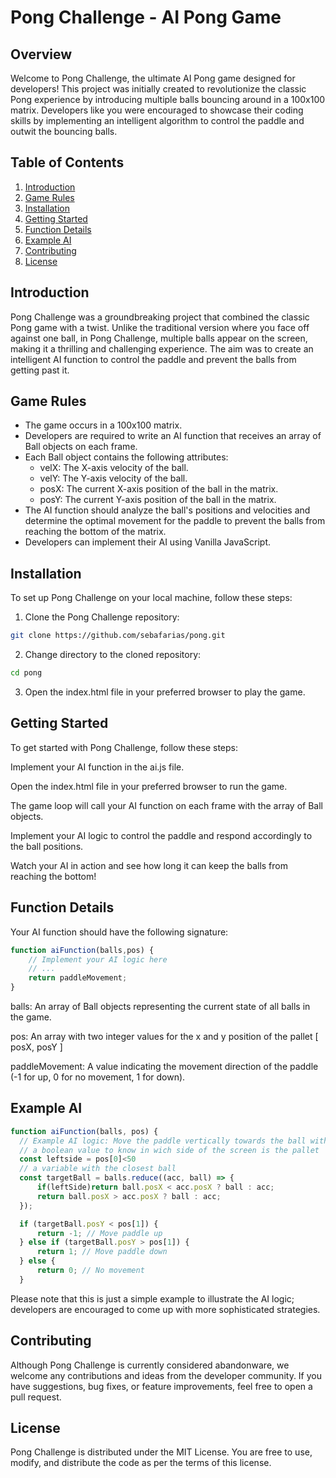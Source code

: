 # Pong Challenge - AI Pong Game

## Overview
Welcome to Pong Challenge, the ultimate AI Pong game designed for developers! This project was initially created to revolutionize the classic Pong experience by introducing multiple balls bouncing around in a 100x100 matrix. Developers like you were encouraged to showcase their coding skills by implementing an intelligent algorithm to control the paddle and outwit the bouncing balls.

## Table of Contents
1. [Introduction](#introduction) 
2. [Game Rules](#game-rules)
3. [Installation](#installation)
4. [Getting Started](#getting-started)
5. [Function Details](#function-details)
6. [Example AI](#example-ai)
7. [Contributing](#contributing)
8. [License](#license)

## Introduction
Pong Challenge was a groundbreaking project that combined the classic Pong game with a twist. Unlike the traditional version where you face off against one ball, in Pong Challenge, multiple balls appear on the screen, making it a thrilling and challenging experience. The aim was to create an intelligent AI function to control the paddle and prevent the balls from getting past it.
## Game Rules
- The game occurs in a 100x100 matrix.
- Developers are required to write an AI function that receives an array of Ball objects on each frame.
- Each Ball object contains the following attributes:
  - velX: The X-axis velocity of the ball.
  - velY: The Y-axis velocity of the ball.
  - posX: The current X-axis position of the ball in the matrix.
  - posY: The current Y-axis position of the ball in the matrix.
- The AI function should analyze the ball's positions and velocities and determine the optimal movement for the paddle to prevent the balls from reaching the bottom of the matrix.
- Developers can implement their AI using Vanilla JavaScript.
## Installation
To set up Pong Challenge on your local machine, follow these steps:

1. Clone the Pong Challenge repository:
```bash
git clone https://github.com/sebafarias/pong.git
```
2. Change directory to the cloned repository:
```bash
cd pong
```
3. Open the index.html file in your preferred browser to play the game.
## Getting Started
To get started with Pong Challenge, follow these steps:

Implement your AI function in the ai.js file.

Open the index.html file in your preferred browser to run the game.

The game loop will call your AI function on each frame with the array of Ball objects.

Implement your AI logic to control the paddle and respond accordingly to the ball positions.

Watch your AI in action and see how long it can keep the balls from reaching the bottom!

## Function Details
Your AI function should have the following signature:

```javascript
function aiFunction(balls,pos) {
    // Implement your AI logic here
    // ...
    return paddleMovement;
}
```
balls: An array of Ball objects representing the current state of all balls in the game.

pos: An array with two integer values for the x and y position of the pallet [ posX, posY ]

paddleMovement: A value indicating the movement direction of the paddle (-1 for up, 0 for no movement, 1 for down).

## Example AI
```javascript
function aiFunction(balls, pos) {
  // Example AI logic: Move the paddle vertically towards the ball with the closest X-axis position
  // a boolean value to know in wich side of the screen is the pallet
  const leftside = pos[0]<50
  // a variable with the closest ball
  const targetBall = balls.reduce((acc, ball) => {
      if(leftSide)return ball.posX < acc.posX ? ball : acc;
      return ball.posX > acc.posX ? ball : acc;
  });

  if (targetBall.posY < pos[1]) {
      return -1; // Move paddle up
  } else if (targetBall.posY > pos[1]) {
      return 1; // Move paddle down
  } else {
      return 0; // No movement
  }
```
Please note that this is just a simple example to illustrate the AI logic; developers are encouraged to come up with more sophisticated strategies.

## Contributing
Although Pong Challenge is currently considered abandonware, we welcome any contributions and ideas from the developer community. If you have suggestions, bug fixes, or feature improvements, feel free to open a pull request.
## License
Pong Challenge is distributed under the MIT License. You are free to use, modify, and distribute the code as per the terms of this license.